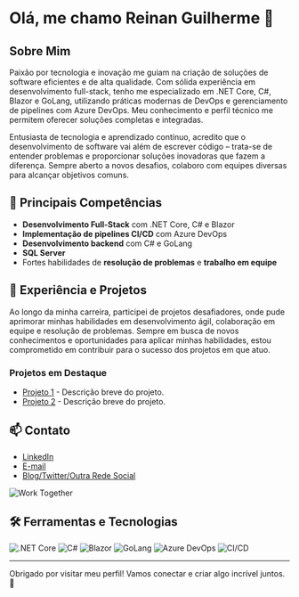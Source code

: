 # Olá, me chamo Reinan Guilherme 👋

## Sobre Mim
Paixão por tecnologia e inovação me guiam na criação de soluções de software eficientes e de alta qualidade. Com sólida experiência em desenvolvimento full-stack, tenho me especializado em .NET Core, C#, Blazor e GoLang, utilizando práticas modernas de DevOps e gerenciamento de pipelines com Azure DevOps. Meu conhecimento e perfil técnico me permitem oferecer soluções completas e integradas.

Entusiasta de tecnologia e aprendizado contínuo, acredito que o desenvolvimento de software vai além de escrever código – trata-se de entender problemas e proporcionar soluções inovadoras que fazem a diferença. Sempre aberto a novos desafios, colaboro com equipes diversas para alcançar objetivos comuns.

## 🌟 Principais Competências
- **Desenvolvimento Full-Stack** com .NET Core, C# e Blazor
- **Implementação de pipelines CI/CD** com Azure DevOps
- **Desenvolvimento backend** com C# e GoLang
- **SQL Server**
- Fortes habilidades de **resolução de problemas** e **trabalho em equipe**

## 🚀 Experiência e Projetos
Ao longo da minha carreira, participei de projetos desafiadores, onde pude aprimorar minhas habilidades em desenvolvimento ágil, colaboração em equipe e resolução de problemas. Sempre em busca de novos conhecimentos e oportunidades para aplicar minhas habilidades, estou comprometido em contribuir para o sucesso dos projetos em que atuo.

### Projetos em Destaque
- [Projeto 1](https://github.com/usuario/projeto1) - Descrição breve do projeto.
- [Projeto 2](https://github.com/usuario/projeto2) - Descrição breve do projeto.

## 📫 Contato
- [LinkedIn](https://www.linkedin.com/in/seu-perfil)
- [E-mail](mailto:seu-email@dominio.com)
- [Blog/Twitter/Outra Rede Social](https://linkpararede.com)

![Work Together](https://user-images.githubusercontent.com/placeholder-for-collaboration-image.png)

## 🛠️ Ferramentas e Tecnologias
![.NET Core](https://img.shields.io/badge/-.NET%20Core-blue)
![C#](https://img.shields.io/badge/-C%23-green)
![Blazor](https://img.shields.io/badge/-Blazor-purple)
![GoLang](https://img.shields.io/badge/-GoLang-blue)
![Azure DevOps](https://img.shields.io/badge/-Azure%20DevOps-blue)
![CI/CD](https://img.shields.io/badge/-CI%2FCD-yellow)

---

Obrigado por visitar meu perfil! Vamos conectar e criar algo incrível juntos. 🚀
